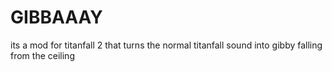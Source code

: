 # GIBBAAAY
its  a mod for titanfall 2 that turns the normal titanfall sound into gibby falling from the ceiling

